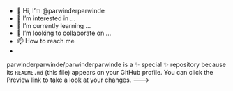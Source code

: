 - 👋 Hi, I’m @parwinderparwinde
- 👀 I’m interested in ...
- 🌱 I’m currently learning ...
- 💞️ I’m looking to collaborate on ...
- 📫 How to reach me 
- 
parwinderparwinde/parwinderparwinde is a ✨ special ✨ repository because its `README.md` (this file) appears on your GitHub profile.
You can click the Preview link to take a look at your changes.
--->
